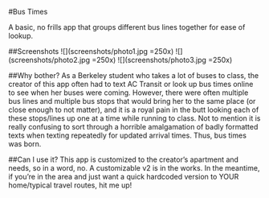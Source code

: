 #Bus Times

A basic, no frills app that groups different bus lines together for ease of lookup.

##Screenshots
![](screenshots/photo1.jpg =250x) ![](screenshots/photo2.jpg =250x) ![](screenshots/photo3.jpg =250x)

##Why bother?
As a Berkeley student who takes a lot of buses to class, the creator of this app often had to text AC Transit or look up bus times online to see when her buses were coming. However, there were often multiple bus lines and multiple bus stops that would bring her to the same place (or close enough to not matter), and it is a royal pain in the butt looking each of these stops/lines up one at a time while running to class. Not to mention it is really confusing to sort through a horrible amalgamation of badly formatted texts when texting repeatedly for updated arrival times. Thus, bus times was born.

##Can I use it?
This app is customized to the creator’s apartment and needs, so in a word, no. A customizable v2 is in the works. In the meantime, if you’re in the area and just want a quick hardcoded version to YOUR home/typical travel routes, hit me up!